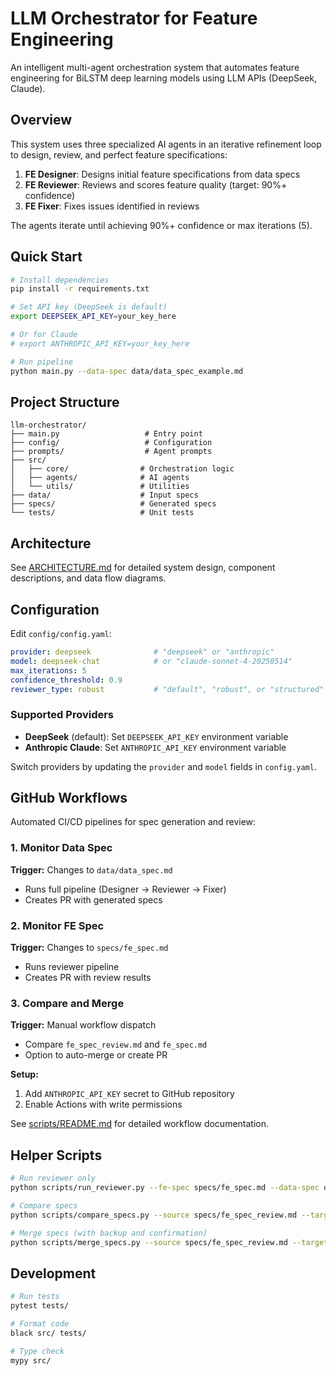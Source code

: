 # LLM Orchestrator for Feature Engineering

An intelligent multi-agent orchestration system that automates feature engineering for BiLSTM deep learning models using LLM APIs (DeepSeek, Claude).

## Overview

This system uses three specialized AI agents in an iterative refinement loop to design, review, and perfect feature specifications:

1. **FE Designer**: Designs initial feature specifications from data specs
2. **FE Reviewer**: Reviews and scores feature quality (target: 90%+ confidence)
3. **FE Fixer**: Fixes issues identified in reviews

The agents iterate until achieving 90%+ confidence or max iterations (5).

## Quick Start

```bash
# Install dependencies
pip install -r requirements.txt

# Set API key (DeepSeek is default)
export DEEPSEEK_API_KEY=your_key_here

# Or for Claude
# export ANTHROPIC_API_KEY=your_key_here

# Run pipeline
python main.py --data-spec data/data_spec_example.md
```

## Project Structure

```
llm-orchestrator/
├── main.py                   # Entry point
├── config/                   # Configuration
├── prompts/                  # Agent prompts
├── src/
│   ├── core/                # Orchestration logic
│   ├── agents/              # AI agents
│   └── utils/               # Utilities
├── data/                    # Input specs
├── specs/                   # Generated specs
└── tests/                   # Unit tests
```

## Architecture

See [ARCHITECTURE.md](ARCHITECTURE.md) for detailed system design, component descriptions, and data flow diagrams.

## Configuration

Edit `config/config.yaml`:
```yaml
provider: deepseek              # "deepseek" or "anthropic"
model: deepseek-chat            # or "claude-sonnet-4-20250514"
max_iterations: 5
confidence_threshold: 0.9
reviewer_type: robust           # "default", "robust", or "structured"
```

### Supported Providers

- **DeepSeek** (default): Set `DEEPSEEK_API_KEY` environment variable
- **Anthropic Claude**: Set `ANTHROPIC_API_KEY` environment variable

Switch providers by updating the `provider` and `model` fields in `config.yaml`.

## GitHub Workflows

Automated CI/CD pipelines for spec generation and review:

### 1. Monitor Data Spec
**Trigger:** Changes to `data/data_spec.md`
- Runs full pipeline (Designer → Reviewer → Fixer)
- Creates PR with generated specs

### 2. Monitor FE Spec
**Trigger:** Changes to `specs/fe_spec.md`
- Runs reviewer pipeline
- Creates PR with review results

### 3. Compare and Merge
**Trigger:** Manual workflow dispatch
- Compare `fe_spec_review.md` and `fe_spec.md`
- Option to auto-merge or create PR

**Setup:**
1. Add `ANTHROPIC_API_KEY` secret to GitHub repository
2. Enable Actions with write permissions

See [scripts/README.md](scripts/README.md) for detailed workflow documentation.

## Helper Scripts

```bash
# Run reviewer only
python scripts/run_reviewer.py --fe-spec specs/fe_spec.md --data-spec data/data_spec.md

# Compare specs
python scripts/compare_specs.py --source specs/fe_spec_review.md --target specs/fe_spec.md

# Merge specs (with backup and confirmation)
python scripts/merge_specs.py --source specs/fe_spec_review.md --target specs/fe_spec.md
```

## Development

```bash
# Run tests
pytest tests/

# Format code
black src/ tests/

# Type check
mypy src/
```
